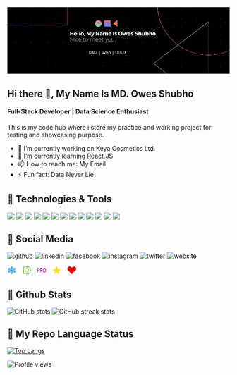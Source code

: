 <img src="https://raw.githubusercontent.com/shubhomedia/shubhomedia/main/Github%20Profile%20Header.png" alt="banner that says Owes Shubho - software developer, artist, designer">

## Hi there 👋, My Name Is MD. Owes Shubho
#### Full-Stack Developer | Data Science Enthusiast 
This is my code hub where i store my practice and working project for testing and showcasing purpose. 

- 🔭 I’m currently working on Keya Cosmetics Ltd. 
- 🌱 I’m currently learning React.JS 
- 📫 How to reach me: My Email 
- ⚡ Fun fact: Data Never Lie 

## 🔧 Technologies & Tools
![](https://img.shields.io/badge/OS-Linux-informational?style=flat&logo=linux&logoColor=white&color=2bbc8a)
![](https://img.shields.io/badge/Editor-IntelliJ_IDEA-informational?style=flat&logo=intellij-idea&logoColor=white&color=2bbc8a)
![](https://img.shields.io/badge/Code-Python-informational?style=flat&logo=python&logoColor=white&color=2bbc8a)
![](https://img.shields.io/badge/Code-JavaScript-informational?style=flat&logo=javascript&logoColor=white&color=2bbc8a)
![](https://img.shields.io/badge/Code-Golang-informational?style=flat&logo=go&logoColor=white&color=2bbc8a)
![](https://img.shields.io/badge/Code-Make-informational?style=flat&logo=cmake&logoColor=white&color=2bbc8a)
![](https://img.shields.io/badge/Code-Vue-informational?style=flat&logo=vue.js&logoColor=white&color=2bbc8a)
![](https://img.shields.io/badge/Shell-Bash-informational?style=flat&logo=gnu-bash&logoColor=white&color=2bbc8a)
![](https://img.shields.io/badge/Tools-PostgreSQL-informational?style=flat&logo=postgresql&logoColor=white&color=2bbc8a)
![](https://img.shields.io/badge/Tools-Docker-informational?style=flat&logo=docker&logoColor=white&color=2bbc8a)
![](https://img.shields.io/badge/Tools-Kubernetes-informational?style=flat&logo=kubernetes&logoColor=white&color=2bbc8a)
![](https://img.shields.io/badge/Tools-Red_Hat_OpenShift-informational?style=flat&logo=red-hat-open-shift&logoColor=white&color=2bbc8a)
![](https://img.shields.io/badge/Cloud-Digital_Ocean-informational?style=flat&logo=digitalocean&logoColor=white&color=2bbc8a)

## 👥 Social Media

[<img src='https://cdn.jsdelivr.net/npm/simple-icons@3.0.1/icons/github.svg' alt='github' height='20'>](https://github.com/shubhomedia)  [<img src='https://cdn.jsdelivr.net/npm/simple-icons@3.0.1/icons/linkedin.svg' alt='linkedin' height='20'>](https://www.linkedin.com/in/shubhobd/)  [<img src='https://cdn.jsdelivr.net/npm/simple-icons@3.0.1/icons/facebook.svg' alt='facebook' height='20'>](https://www.facebook.com/shubhomedia)  [<img src='https://cdn.jsdelivr.net/npm/simple-icons@3.0.1/icons/instagram.svg' alt='instagram' height='20'>](https://www.instagram.com/shubho_bd/)  [<img src='https://cdn.jsdelivr.net/npm/simple-icons@3.0.1/icons/twitter.svg' alt='twitter' height='20'>](https://twitter.com/shubhobd)  [<img src='https://cdn.jsdelivr.net/npm/simple-icons@3.0.1/icons/icloud.svg' alt='website' height='20'>](https://shubho.info)  

<a href='https://archiveprogram.github.com/'><img src='https://raw.githubusercontent.com/acervenky/animated-github-badges/master/assets/acbadge.gif' width='20' height='20'></a> <a href='https://docs.github.com/en/developers'><img src='https://raw.githubusercontent.com/acervenky/animated-github-badges/master/assets/devbadge.gif' width='20' height='20'></a> <a href='https://github.com/pricing'><img src='https://raw.githubusercontent.com/acervenky/animated-github-badges/master/assets/pro.gif' width='20' height='20'></a> <a href='https://stars.github.com/'><img src='https://raw.githubusercontent.com/acervenky/animated-github-badges/master/assets/starbadge.gif' width='20' height='20'></a> <a href='https://docs.github.com/en/github/supporting-the-open-source-community-with-github-sponsors'><img src='https://raw.githubusercontent.com/acervenky/animated-github-badges/master/assets/sponsorbadge.gif' width='20' height='20'></a> 

## 📰 Github Stats
![GitHub stats](https://github-readme-stats.vercel.app/api?username=shubhomedia&show_icons=true&count_private=true) ![GitHub streak stats](https://github-readme-streak-stats.herokuapp.com/?user=shubhomedia) 

## 🔗 My Repo Language Status
[![Top Langs](https://github-readme-stats.vercel.app/api/top-langs/?username=shubhomedia)](https://github.com/anuraghazra/github-readme-stats)


![Profile views](https://gpvc.arturio.dev/shubhomedia)  
